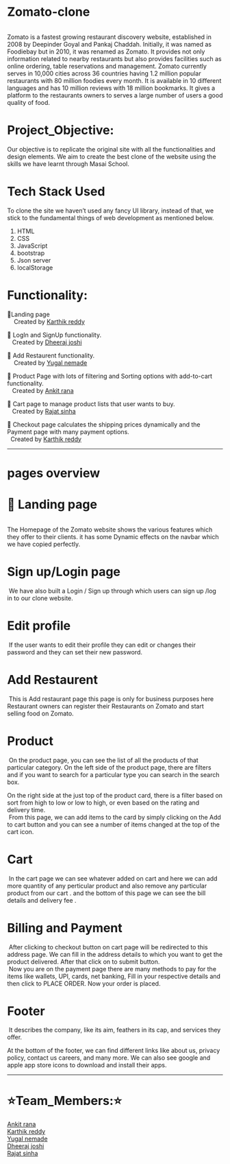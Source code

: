 # Zomato-clone <br>

 <img src="https://miro.medium.com/max/1400/0*Vw1rjYnAh6wIHJT3.jpg" alt="">

Zomato is a fastest growing restaurant discovery website, established in 2008 by Deepinder Goyal and Pankaj Chaddah. Initially, it was named as Foodiebay but in 2010, it was renamed as Zomato. It provides not only information related to nearby restaurants but also provides facilities such as online ordering, table reservations and management. Zomato currently serves in 10,000 cities across 36 countries having 1.2 million popular restaurants with 80 million foodies every month. It is available in 10 different languages and has 10 million reviews with 18 million bookmarks. It gives a platform to the restaurants owners to serves a large number of users a good quality of food.

# Project_Objective:

Our objective is to replicate the original site with all the functionalities and design elements. We aim to create the best clone of the website using the skills we have learnt through Masai School. <br>

# Tech Stack Used

To clone the site we haven’t used any fancy UI library, instead of that, we stick to the fundamental things of web development as mentioned below.

1. HTML
2. CSS
3. JavaScript
4. bootstrap
5. Json server
6. localStorage
   <br>

# Functionality:

🔘Landing page <br>
&nbsp;&nbsp;&nbsp;<span> Created by <a href = "https://github.com/karthikreddy552" > Karthik reddy </a> </span><br>

🔘 LogIn and SignUp functionality. <br>
&nbsp;&nbsp;<span> Created by <a href = "https://github.com/Dheeraj-2205" > Dheeraj joshi</a> </span><br>

🔘 Add Restaurent functionality. <br>
&nbsp;&nbsp;&nbsp;<span> Created by <a href = "https://github.com/yug0231" > Yugal nemade </a> </span><br>

🔘 Product Page with lots of filtering and Sorting options with add-to-cart functionality.<br>
&nbsp;&nbsp;<span> Created by <a href = "https://github.com/AnkitRana26"> Ankit rana</a> </span><br>

🔘 Cart page to manage product lists that user wants to buy.<br>
&nbsp;&nbsp;<span> Created by <a href = "https://github.com/Rajatsinha05"> Rajat sinha </a> </span><br>

🔘 Checkout page calculates the shipping prices dynamically and the Payment page with many payment options.<br>
&nbsp;&nbsp;Created by <a href = "https://github.com/karthikreddy552" > Karthik reddy </a> </span><br><hr>

# pages overview<br>

# 🔘 Landing page <br>

 <img src="https://miro.medium.com/max/1400/1*cC4xxth0H84_xf1_DnZPzA.png" alt="">

The Homepage of the Zomato website shows the various features which they offer to their clients. it has some Dynamic effects on the navbar which we have copied perfectly.<br>

# Sign up/Login page <br>

 <img src="https://miro.medium.com/max/1400/1*wl6qAmD1nRyJR-uCmoMG1g.png" alt="">
 We have also built a Login / Sign up through which users can sign up /log in to our clone website.<br>

# Edit profile <br>

<img src="https://miro.medium.com/max/1400/1*vSWOIaNG2HXomW91682uJQ.png" alt="">
If the user wants to edit their profile they can edit or changes their password and they can set their new password.<br>

# Add Restaurent <br>

<img src="https://miro.medium.com/max/1400/1*S7B3sSDxvGuYqcaeFFTAoA.png" alt="">
This is Add restaurant page this page is only for business purposes here Restaurant owners can register their Restaurants on Zomato and start selling food on Zomato.<br>

# Product <br>

<img src="https://miro.medium.com/max/1400/1*3eRbD6AWRgLnPfL7xxrdDg.png" alt="">
On the product page, you can see the list of all the products of that particular category. On the left side of the product page, there are filters and if you want to search for a particular type you can search in the search box.

On the right side at the just top of the product card, there is a filter based on sort from high to low or low to high, or even based on the rating and delivery time. <br>
<img src="https://miro.medium.com/max/1400/1*9f3nTUBH2DPIQjPiAV9vUg.png" alt="">
From this page, we can add items to the card by simply clicking on the Add to cart button and you can see a number of items changed at the top of the cart icon.<br>

# Cart

<img src="https://miro.medium.com/max/1400/1*ydDtODK8o0fQ7EhtwW0IBQ.png" alt="">
In the cart page we can see whatever added on cart and here we can add more quantity of any perticular product and also remove any particular product from our cart . and the bottom of this page we can see the bill details and delivery fee .<br>

# Billing and Payment <br>

<img src="https://miro.medium.com/max/1400/1*NSyif9vK2XrofLAFftylZQ.png" alt="">
After clicking to checkout button on cart page will be redirected to this address page. We can fill in the address details to which you want to get the product delivered. After that click on to submit button.<br>

<img src="https://miro.medium.com/max/1400/1*viyumYhyRPe1YhfJZp0e6Q.png" alt="">
Now you are on the payment page there are many methods to pay for the items like wallets, UPI, cards, net banking, Fill in your respective details and then click to PLACE ORDER. Now your order is placed.<br>

# Footer

<img src="https://miro.medium.com/max/1400/1*24QrDdmxvXjAgYFe8865AQ.png" alt="">
It describes the company, like its aim, feathers in its cap, and services they offer.

At the bottom of the footer, we can find different links like about us, privacy policy, contact us careers, and many more. We can also see google and apple app store icons to download and install their apps.
<br>

<hr />

# ⭐Team_Members:⭐

<a href="https://github.com/AnkitRana26">Ankit rana</a> <br/>
<a href="https://github.com/karthikreddy552">Karthik reddy</a> <br/>
<a href="https://github.com/yug0231">Yugal nemade</a> <br/>
<a href="https://github.com/Dheeraj-2205">Dheeraj joshi</a> <br/>
<a href="https://github.com/Rajatsinha05">Rajat sinha</a> <br/>


